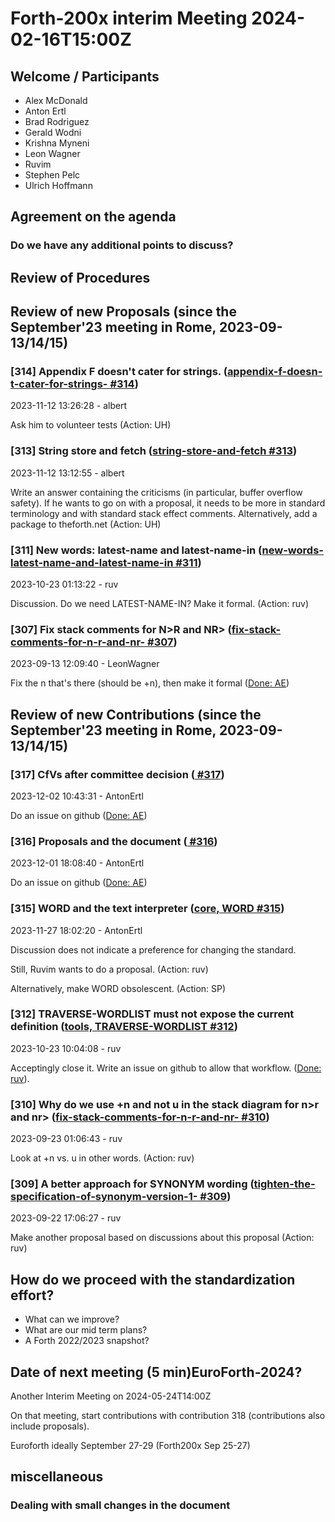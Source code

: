 # Forth-200x interim Meeting 2024-02-16T15:00Z

## Welcome / Participants

* Alex McDonald
* Anton Ertl
* Brad Rodriguez
* Gerald Wodni
* Krishna Myneni
* Leon Wagner
* Ruvim
* Stephen Pelc
* Ulrich Hoffmann


## Agreement on the agenda

### Do we have any additional points to discuss?

## Review of Procedures

## Review of new Proposals (since the September'23 meeting in Rome, 2023-09-13/14/15)

### [314] Appendix F doesn't cater for strings. ([appendix-f-doesn-t-cater-for-strings- #314](https://forth-standard.org/proposals/appendix-f-doesn-t-cater-for-strings-#contribution-314))
2023-11-12 13:26:28 - albert

Ask him to volunteer tests (Action: UH)

### [313] String store and fetch ([string-store-and-fetch #313](https://forth-standard.org/proposals/string-store-and-fetch#contribution-313))
2023-11-12 13:12:55 - albert

Write an answer containing the criticisms (in particular, buffer
overflow safety).  If he wants to go on with a proposal, it needs to be
more in standard terminology and with standard stack effect comments.
Alternatively, add a package to theforth.net (Action: UH)


### [311] New words: latest-name and latest-name-in ([new-words-latest-name-and-latest-name-in #311](https://forth-standard.org/proposals/new-words-latest-name-and-latest-name-in#contribution-311))
2023-10-23 01:13:22 - ruv

Discussion.  Do we need LATEST-NAME-IN?  Make it formal.   (Action: ruv)

### [307] Fix stack comments for N&gt;R and NR&gt; ([fix-stack-comments-for-n-r-and-nr- #307](https://forth-standard.org/proposals/fix-stack-comments-for-n-r-and-nr-#contribution-307))
2023-09-13 12:09:40 - LeonWagner

Fix the n that's there (should be +n), then make it formal ([Done: AE](https://forth-standard.org/proposals/fix-stack-comments-for-n-r-and-nr-?hideDiff#reply-1231))

## Review of new Contributions (since the September'23 meeting in Rome, 2023-09-13/14/15)

### [317] CfVs after committee decision ([ #317](https://forth-standard.org/meta-discussion#contribution-317))
2023-12-02 10:43:31 - AntonErtl

Do an issue on github ([Done: AE](https://github.com/GeraldWodni/forth-standard.org/issues/57))

### [316] Proposals and the document ([ #316](https://forth-standard.org/meta-discussion#contribution-316))
2023-12-01 18:08:40 - AntonErtl

Do an issue on github ([Done: AE](https://github.com/GeraldWodni/forth-standard.org/issues/56))

### [315] WORD and the text interpreter ([core, WORD #315](https://forth-standard.org/standard/core/WORD#contribution-315))
2023-11-27 18:02:20 - AntonErtl

Discussion does not indicate a preference for changing the standard.

Still, Ruvim wants to do a proposal.  (Action: ruv)

Alternatively, make WORD obsolescent.  (Action: SP)

### [312] TRAVERSE-WORDLIST must not expose the current definition ([tools, TRAVERSE-WORDLIST #312](https://forth-standard.org/standard/tools/TRAVERSE-WORDLIST#contribution-312))
2023-10-23 10:04:08 - ruv

Acceptingly close it.  Write an issue on github to allow that workflow.  ([Done: ruv](https://github.com/GeraldWodni/forth-standard.org/issues/58)).

### [310] Why do we use +n and not u in the stack diagram for n&gt;r and nr&gt; ([fix-stack-comments-for-n-r-and-nr- #310](https://forth-standard.org/proposals/fix-stack-comments-for-n-r-and-nr-#contribution-310))
2023-09-23 01:06:43 - ruv

Look at +n vs. u in other words.  (Action: ruv)

### [309] A better approach for SYNONYM wording ([tighten-the-specification-of-synonym-version-1- #309](https://forth-standard.org/proposals/tighten-the-specification-of-synonym-version-1-#contribution-309))
2023-09-22 17:06:27 - ruv

Make another proposal based on discussions about this proposal (Action: ruv)

## How do we proceed with the standardization effort?
  * What can we improve?
  * What are our mid term plans?
  * A Forth 2022/2023 snapshot?

## Date of next meeting (5 min)EuroForth-2024?

Another Interim Meeting on 2024-05-24T14:00Z

On that meeting, start contributions with contribution 318
(contributions also include proposals).

Euroforth ideally September 27-29 (Forth200x Sep 25-27)

## miscellaneous

### Dealing with small changes in the document
